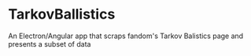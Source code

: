 # TarkovBallistics
An Electron/Angular app that scraps fandom's Tarkov Balistics page and presents a subset of data
